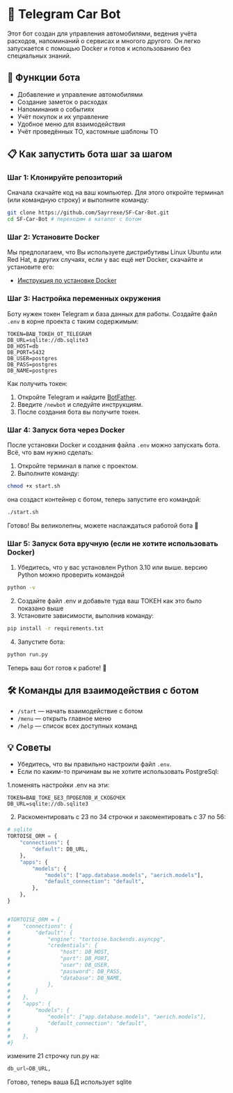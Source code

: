 # 🚗 Telegram Car Bot

Этот бот создан для управления автомобилями, ведения учёта расходов, напоминаний о сервисах и многого другого. Он легко запускается с помощью Docker и готов к использованию без специальных знаний.

## 🔧 Функции бота

- Добавление и управление автомобилями
- Создание заметок о расходах
- Напоминания о событиях
- Учёт покупок и их управление
- Удобное меню для взаимодействия
- Учёт проведённых ТО, кастомные шаблоны ТО

## 📋 Как запустить бота шаг за шагом

### Шаг 1: Клонируйте репозиторий
Сначала скачайте код на ваш компьютер. Для этого откройте терминал (или командную строку) и выполните команду:

```bash
git clone https://github.com/Sayrrexe/SF-Car-Bot.git
cd SF-Car-Bot # переходим в каталог с ботом
```

### Шаг 2: Установите Docker
Мы предполагаем, что Вы используете дистрибутивы Linux Ubuntu или Red Hat, в других случаях, если у вас ещё нет Docker, скачайте и установите его:

- [Инструкция по установке Docker](https://docs.docker.com/get-docker/)

### Шаг 3: Настройка переменных окружения

Боту нужен токен Telegram и база данных для работы. Создайте файл `.env` в корне проекта с таким содержимым:

```env
TOKEN=ВАШ_ТОКЕН_ОТ_TELEGRAM
DB_URL=sqlite://db.sqlite3
DB_HOST=db
DB_PORT=5432
DB_USER=postgres
DB_PASS=postgres
DB_NAME=postgres
```

Как получить токен:
1. Откройте Telegram и найдите [BotFather](https://t.me/BotFather).
2. Введите `/newbot` и следуйте инструкциям.
3. После создания бота вы получите токен.

### Шаг 4: Запуск бота через Docker

После установки Docker и создания файла `.env` можно запускать бота. Всё, что вам нужно сделать:

1. Откройте терминал в папке с проектом.
2. Выполните команду:

```bash
chmod +x start.sh
```

она создаст контейнер с ботом, теперь запустите его командой:

```bash
./start.sh
```

Готово! Вы великолепны, можете наслаждаться работой бота 🎉

### Шаг 5: Запуск бота вручную (если не хотите использовать Docker)

1. Убедитесь, что у вас установлен Python 3.10 или выше.
версию Python можно проверить командой
```bash
python -v
```
2. Создайте файл .env и добавьте туда ваш ТОКЕН как это было показано выше
3. Установите зависимости, выполнив команду:

```bash
pip install -r requirements.txt
```

4. Запустите бота:

```bash
python run.py
```

Теперь ваш бот готов к работе! 🎉

## 🛠 Команды для взаимодействия с ботом

- `/start` — начать взаимодействие с ботом
- `/menu` — открыть главное меню
- `/help` — список всех доступных команд

## 💡 Советы
- Убедитесь, что вы правильно настроили файл `.env`.
- Если по каким-то причинам вы не хотите использовать PostgreSql:

1.поменять настройки .env на эти:
```env
TOKEN=ВАШ_ТОКЕ_БЕЗ_ПРОБЕЛОВ_И_СКОБОЧЕК
DB_URL=sqlite://db.sqlite3
```
2. Раскоментировать с 23 по 34 строчки и закоментировать с 37 по 56:
```config.py
# sqlite
TORTOISE_ORM = {
    "connections": {
        "default": DB_URL,
    },
    "apps": {
        "models": {
            "models": ["app.database.models", "aerich.models"],
            "default_connection": "default",
        },
    },
}


#TORTOISE_ORM = {
#    "connections": {
#        "default": {
#            "engine": "tortoise.backends.asyncpg",
#            "credentials": {
#                "host": DB_HOST,
#                "port": DB_PORT,
#                "user": DB_USER,
#                "password": DB_PASS,
#                "database": DB_NAME,
#            },
#        }
#    },
#    "apps": {
#        "models": {
#            "models": ["app.database.models", "aerich.models"],
#            "default_connection": "default",
#        }
#    },
#}
```
измените 21 строчку run.py на:
```run.py (21 строка)
db_url=DB_URL,
```
Готово, теперь ваша БД использует sqlite
